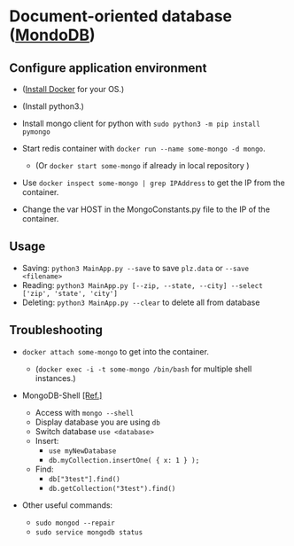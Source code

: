 # Document-oriented database ([MondoDB](https://www.mongodb.com/))

## Configure application environment

* ([Install Docker](https://docs.docker.com/engine/installation/) for your OS.)

* (Install python3.)

* Install mongo client for python with `sudo python3 -m pip install pymongo`

* Start redis container with `docker run --name some-mongo -d mongo`.
    * (Or `docker start some-mongo` if already in local repository )

* Use `docker inspect some-mongo | grep IPAddress` to get the IP from the container.

* Change the var HOST in the MongoConstants.py file to the IP of the container.

## Usage

 - Saving:   `python3 MainApp.py --save` to save `plz.data` or `--save <filename>`
 - Reading:  `python3 MainApp.py [--zip, --state, --city] --select ['zip', 'state', 'city']`
 - Deleting: `python3 MainApp.py --clear` to delete all from database


## Troubleshooting

* `docker attach some-mongo` to get into the container. 
    * (`docker exec -i -t some-mongo /bin/bash` for multiple shell instances.)


* MongoDB-Shell [[Ref.]](https://docs.mongodb.com/manual/mongo/#introduction)
 
    * Access with `mongo --shell`
    * Display database you are using `db`
    * Switch database `use <database>`
    * Insert: 
        * `use myNewDatabase`
        * `db.myCollection.insertOne( { x: 1 } );`
    * Find:
        * `db["3test"].find()` 
        * `db.getCollection("3test").find()`
       
* Other useful commands:
    * `sudo mongod --repair`
    * `sudo service mongodb status`

        
 